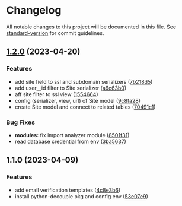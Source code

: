 # Changelog

All notable changes to this project will be documented in this file. See [standard-version](https://github.com/conventional-changelog/standard-version) for commit guidelines.

## [1.2.0](https://github.com/DtechB/crawler-project/compare/v1.1.0...v1.2.0) (2023-04-20)


### Features

* add site field to ssl and subdomain serializers ([7b218d5](https://github.com/DtechB/crawler-project/commit/7b218d54013748702d020da6e26baf96f4f10175))
* add user__id filter to Site serializer ([a6c63b0](https://github.com/DtechB/crawler-project/commit/a6c63b06899179e2faf5896504e9b603561c0f20))
* aff site filter to ssl view ([1554664](https://github.com/DtechB/crawler-project/commit/1554664d3fb6b3a00abdc03c772559653d035457))
* config (serializer, view, url) of Site model ([9c8fa28](https://github.com/DtechB/crawler-project/commit/9c8fa28b000af3baaa555107bdc500a3ce8dd4ec))
* create Site model and connect to related tables ([70491c1](https://github.com/DtechB/crawler-project/commit/70491c1bc598ad0f80febb11468a45bc7170c589))


### Bug Fixes

* **modules:** fix import analyzer module ([8501f31](https://github.com/DtechB/crawler-project/commit/8501f31f0b78db332b06963b92a4ac654a7d3ee6))
* read database credential from env ([3ba5637](https://github.com/DtechB/crawler-project/commit/3ba563715394029f0f468c5ad84ea78b73edfba0))

## 1.1.0 (2023-04-09)


### Features

* add email verification templates ([4c8e3b6](https://github.com/DtechB/crawler-project/commit/4c8e3b64ccec59cc4b69686db0833edc718ff1fd))
* install python-decouple pkg and config env ([53e07e9](https://github.com/DtechB/crawler-project/commit/53e07e9050854585bddabf6c675b1015bac46ec5))
